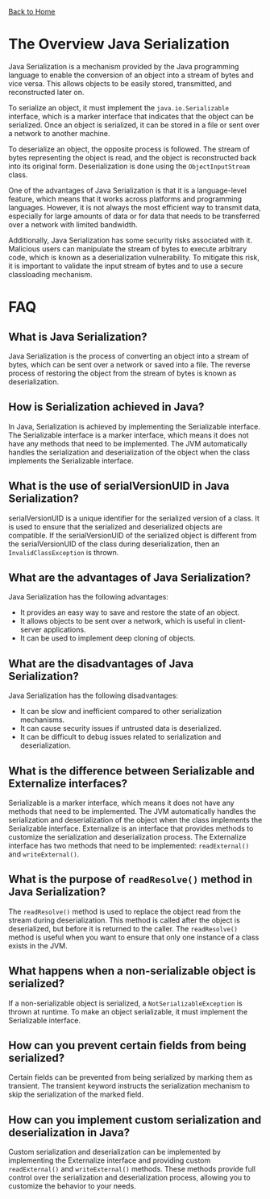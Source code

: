 [Back to Home](../README.md#java)
# The Overview Java Serialization
Java Serialization is a mechanism provided 
by the Java programming language to enable 
the conversion of an object into a stream 
of bytes and vice versa. This allows objects 
to be easily stored, transmitted, and reconstructed 
later on.

To serialize an object, it must implement the 
`java.io.Serializable` interface, 
which is a marker interface that indicates 
that the object can be serialized.
Once an object is serialized, it can be stored 
in a file or sent over a network to another machine.

To deserialize an object, the opposite process 
is followed. The stream of bytes representing 
the object is read, and the object is reconstructed 
back into its original form. Deserialization is done 
using the `ObjectInputStream` class.

One of the advantages of Java Serialization is 
that it is a language-level feature, 
which means that it works across platforms 
and programming languages. However, 
it is not always the most efficient way 
to transmit data, especially for large amounts of
data or for data that needs to be transferred 
over a network with limited bandwidth.

Additionally, Java Serialization has some security
risks associated with it. Malicious users 
can manipulate the stream of bytes to execute 
arbitrary code, which is known as a deserialization 
vulnerability. To mitigate this risk, 
it is important to validate the input stream 
of bytes and to use a secure classloading mechanism.

# FAQ
## What is Java Serialization?
Java Serialization is the process of converting 
an object into a stream of bytes, 
which can be sent over a network or saved into a file.
The reverse process of restoring the object 
from the stream of bytes is known as deserialization.

## How is Serialization achieved in Java?
In Java, Serialization is achieved
by implementing the Serializable interface. 
The Serializable interface is a marker interface, 
which means it does not have any methods that
need to be implemented. The JVM automatically 
handles the serialization and deserialization 
of the object when the class implements the
Serializable interface.

## What is the use of serialVersionUID in Java Serialization?
serialVersionUID is a unique identifier 
for the serialized version of a class. 
It is used to ensure that the serialized 
and deserialized objects are compatible. 
If the serialVersionUID of the serialized object 
is different from the serialVersionUID of the 
class during deserialization, 
then an `InvalidClassException` is thrown.

## What are the advantages of Java Serialization?
Java Serialization has the following advantages:

- It provides an easy way to save and restore 
the state of an object.
- It allows objects to be sent over a network,
which is useful in client-server applications.
- It can be used to implement deep cloning of objects.

## What are the disadvantages of Java Serialization?
Java Serialization has the following disadvantages:

- It can be slow and inefficient compared 
to other serialization mechanisms.
- It can cause security issues if untrusted data 
is deserialized.
- It can be difficult to debug issues related 
to serialization and deserialization.

## What is the difference between Serializable and Externalize interfaces?
Serializable is a marker interface, 
which means it does not have any methods 
that need to be implemented.
The JVM automatically handles the serialization
and deserialization of the object when the class
implements the Serializable interface. 
Externalize is an interface that provides
methods to customize the serialization 
and deserialization process.
The Externalize interface has two methods 
that need to be implemented: `readExternal()`
and `writeExternal()`.

## What is the purpose of `readResolve()` method in Java Serialization?
The `readResolve()` method is used to replace 
the object read from the stream during deserialization.
This method is called after the object is deserialized,
but before it is returned to the caller.
The `readResolve()` method is useful 
when you want to ensure that only one instance of 
a class exists in the JVM.

## What happens when a non-serializable object is serialized?
If a non-serializable object is serialized,
a `NotSerializableException` is thrown at runtime.
To make an object serializable, 
it must implement the Serializable interface.

## How can you prevent certain fields from being serialized?
Certain fields can be prevented from being serialized
by marking them as transient. 
The transient keyword instructs the serialization
mechanism to skip the serialization of the marked field.

## How can you implement custom serialization and deserialization in Java?
Custom serialization and deserialization
can be implemented by implementing 
the Externalize interface and providing custom 
`readExternal()` and `writeExternal()` methods.
These methods provide full control over the
serialization and deserialization process,
allowing you to customize the behavior to your needs.
